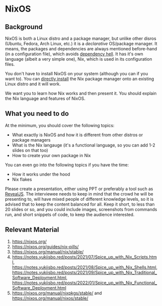 # NixOS

## Background

NixOS is both a Linux distro and a package manager, but unlike other disros (Ubuntu, Fedora, Arch Linux, etc.) it is a _declarative_ OS/package manager. It means, the packages and dependencies are always mentioned before-hand (in a configuration file), which avoids [dependency hell](https://en.wikipedia.org/wiki/Dependency_hell). It has it's own language (albeit a very simple one), Nix, which is used in its configuration files.

You don't have to install NixOS on your system (although you can if you want to). You can [directly install](https://nixos.org/download.html) the Nix package manager onto an existing Linux distro and it will work.

We want you to learn how Nix works and then present it. You should explain the Nix language and features of NixOS.

## What you need to do

At the minimum, you should cover the following topics:
- What exactly is NixOS and how it is different from other distros or package managers
- What is the Nix langauge (it's a functional language, so you can add 1-2 slides on that too)
- How to create your own package in Nix

You can even go into the following topics if you have the time:
- How it works under the hood
- Nix flakes

Please create a presentation, either using PPT or preferably a tool such as [RevealJS](https://revealjs.com/). The interviewee needs to keep in mind that the crowd he will be presenting to, will have mixed people of different knowledge levels, so it is advised that to keep the content balanced for all. Keep it short, to less than 20 slides or so, and you could include images, screenshots from commands run, and short snippets of code, to keep the audience interested.

## Relevant Material

1. https://nixos.org/
2. https://nixos.org/guides/nix-pills/
3. https://nixos.org/manual/nix/stable/
4. https://notes.yukiisbo.red/posts/2021/07/Spice_up_with_Nix_Scripts.html, https://notes.yukiisbo.red/posts/2021/08/Spice_up_with_Nix_Shells.html, https://notes.yukiisbo.red/posts/2021/09/Spice_up_with_Nix_Traditional_Software_Deployment.html, https://notes.yukiisbo.red/posts/2022/01/Spice_up_with_Nix_Functional_Software_Deployment.html
5. https://nixos.org/manual/nixpkgs/stable/ and https://nixos.org/manual/nixos/stable/
